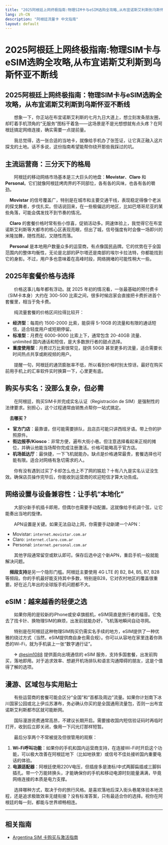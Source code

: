 ```yaml
---
title: "2025阿根廷上网终极指南:物理SIM卡与eSIM选购全攻略,从布宜诺斯艾利斯到乌斯怀亚不断线"
lang: zh-CN
description: "阿根廷流量卡 中文指南"
layout: default
---
```

# 2025阿根廷上网终极指南:物理SIM卡与eSIM选购全攻略,从布宜诺斯艾利斯到乌斯怀亚不断线

## 2025阿根廷上网终极指南：物理SIM卡与eSIM选购全攻略，从布宜诺斯艾利斯到乌斯怀亚不断线

　　想象一下，你正站在布宜诺斯艾利斯的七月九日大道上，想立刻发条朋友圈，却盯着手机顶角的“无服务”图标干着急——这场景是不是光想想就有点头疼？在阿根廷搞定网络连接，确实需要一点提前量。

　　我总觉得，选一张合适的当地卡，就像给手机办了张签证，让它真正融入这片探戈的土地。话不多说，这份指南希望能帮你绕开那些我踩过的坑。

## 主流运营商：三分天下的格局

　　阿根廷的移动网络市场基本是三大巨头的地盘：**Movistar**、**Claro** 和 **Personal**。它们就像阿根廷烤肉界的不同部位，各有各的风味，也各有各的嚼劲。

　**Movistar** 的信号覆盖广，特别是在城市和主要交通干线，表现稳定得像个老派的探戈舞者，步伐扎实。但话说回来，在一些极偏远的地区，比如巴塔哥尼亚的某些角落，可能会偶发找不到节奏的情况。

　**Claro** 的套餐价格时常有些小惊喜，促销活动多。网速体验上，我觉得它在布宜诺斯艾利斯等大都市的核心区表现亮眼，但出了城，信号强度有时会像一场即兴的米隆加舞，随性而起，又随性而落。

　**Personal** 是本地用户数量众多的运营商，有点像国民品牌。它的优势在于全国范围内的整体均衡性，无论是北部的萨尔塔还是南部的埃尔卡拉法特，你都能找到它的身影。不过，用户多也意味着在高峰时段，网络拥堵的可能性稍大一些。

## 2025年套餐价格与选择

　　价格这事儿每年都有浮动。就 2025 年初的情况看，一张最基础的预付费卡（SIM卡本身）大约在 300-500 比索之间，很多时候店家会直接把卡费折进首个套餐里，相当于免卡费。

　　纯流量套餐的价格区间拉得比较开：

*   **经济型**：每周约 1500-2000 比索，能获得 5-10GB 的流量和有限的通话短信，适合轻度用户或短期停留。
*   **标准型**：月费在 6000-9000 比索上下，通常包含 20-40GB 流量、 unlimited 国内通话和短信，是大多数旅行者的甜点选择。
*   **重度使用型**：月费过万比索很常见，提供 50GB 甚至更多的流量，适合需要长时间热点共享或刷视频的用户。

　　提醒一句，阿根廷的通货膨胀率不低，所以看到价格时别太惊讶。最好在购买前用手机上的汇率软件实时换算一下，心里更有底。

## 购买与实名：没那么复杂，但必需

　　在阿根廷，购买SIM卡并完成实名认证（Registración de SIM）是强制性的法律要求。别担心，这个过程通常由销售点帮你一站式搞定。

　**去哪买？**
*   **官方门店**：最靠谱，但可能需要排队，且店员可能只讲西班牙语。带上你的护照原件。
*   **街边报亭/Kiosco**：非常方便，遍布大街小巷。但注意选择看起来正规的摊位，并确认他能当场帮你完成注册激活。价格可能略高于官方店。
*   **机场抵达厅**：最快捷，一下飞机就能办。缺点是价格通常最贵，套餐选择也可能有限。适合对网络有急切需求的人。

　　你有没有遇到过买了卡却怎么也上不了网的尴尬？十有八九是实名认证没生效。确保店员操作完毕后，你能收到运营商的欢迎短信才算大功告成。

## 网络设置与设备兼容性：让手机“本地化”

　　大部分新手机插卡即用，但偶尔也需要手动配置。这就像给手机调个弦，让它能奏出当地的旋律。

　　APN设置是关键。如果无法自动上网，你需要手动新建一个APN：
*   Movistar: `internet.movistar.com.ar`
*   Claro: `internet.claro.com.ar`
*   Personal: `internet.personal.com.ar`

　　其他字段通常留空或默认即可。保存后选中这个新APN，重启手机一般就能解决问题。

　**频段支持**是另一个隐形门槛。阿根廷主要使用 4G LTE 的 B2, B4, B5, B7, B28 等频段。你的手机最好能支持其中多数，特别是B28，它对农村地区的覆盖很重要。好在近几年出的全球版手机问题都不大。

## eSIM：越来越香的轻便之选

　　如果你用的是较新的iPhone或安卓旗舰机，eSIM简直是旅行者的福音。它免去了找卡针、换物理SIM的麻烦，出发前就能办好，飞机落地瞬间自动寻网。

　　特别是在阿根廷这种物理SIM购买仍需实名手续的地方，eSIM提供了一种优雅的绕过方式（当然，eSIM提供商自身也需合规）。你可以从容地在家里连着你熟悉的Wi-Fi，就为手机装上一张“数字通行证”。

　　✈ [@esim1088](https://t.me/s/esim1088) 提供面向出境通信的 eSIM 服务，支持多国套餐，出发前购买，落地即用。对于追求效率、想避开机场排队和语言沟通障碍的朋友，这是个值得了解的选项。

## 漫游、区域包与实用贴士

　　有些运营商的套餐可能会区分“全国”和“首都及周边”流量。如果你计划南下冰川国家公园或北上伊瓜苏瀑布，务必确认你买的是全国通用流量包，否则一出布宜诺斯艾利斯都市区就可能断网。

　　国际漫游资费通常高昂，不建议长期开启。需要接收国内短信验证码时再临时打开，收到后立即关闭，像用一下闪光灯那样短暂。

　　最后分享两个不常被提及但很管用的观察：
1.  **Wi-Fi呼叫功能**：如果你的手机和国内运营商支持，在连接Wi-Fi时开启这个功能，可以极大改善在阿根廷地下（比如地铁里）或信号不佳处接听国内重要电话的体验。
2.  **电源适配器**：阿根廷使用220V电压，但插座多是澳标/中式两脚扁插或三脚斜插孔。带一个万能转换头，才能确保你的手机和移动电源时刻能量满满，毕竟网络连接的本质是电力支撑。

　　选择哪种方式，取决于你的旅行风格。是喜欢落地后深入街头巷尾体验本地流程，还是追求极致效率无缝衔接？没有标准答案，只有最适合你的选择。祝你在阿根廷的每一刻，都能与世界顺畅相连。

<!-- crosslink -->
---

## 相关指南

- [Argentina SIM 卡购买与激活指南](https://faciylike.github.io/argentina-sim-guides)
